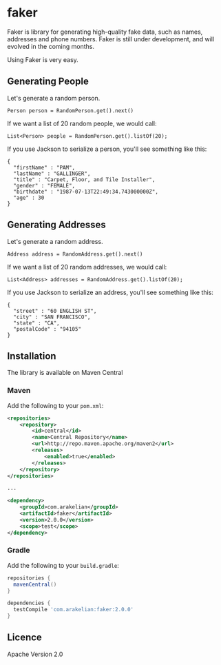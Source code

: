 # faker

Faker is library for generating high-quality fake data, such as names, addresses and phone numbers. 
Faker is still under development, and will evolved in the coming months.

Using Faker is very easy.


## Generating People

Let's generate a random person.  

```
Person person = RandomPerson.get().next()
```

If we want a list of 20 random people, we would call:

```
List<Person> people = RandomPerson.get().listOf(20);
```

If you use Jackson to serialize a person, you'll see something like this:

```
{
  "firstName" : "PAM",
  "lastName" : "GALLINGER",
  "title" : "Carpet, Floor, and Tile Installer",
  "gender" : "FEMALE",
  "birthdate" : "1987-07-13T22:49:34.743000000Z",
  "age" : 30
}
``` 

## Generating Addresses

Let's generate a random address.  

```
Address address = RandomAddress.get().next()
```

If we want a list of 20 random addresses, we would call:

```
List<Address> addresses = RandomAddress.get().listOf(20);
```

If you use Jackson to serialize an address, you'll see something like this:

```
{
  "street" : "60 ENGLISH ST",
  "city" : "SAN FRANCISCO",
  "state" : "CA",
  "postalCode" : "94105"
}
``` 

## Installation

The library is available on Maven Central

### Maven

Add the following to your `pom.xml`:

```xml
<repositories>
    <repository>
        <id>central</id>
        <name>Central Repository</name>
        <url>http://repo.maven.apache.org/maven2</url>
        <releases>
            <enabled>true</enabled>
        </releases>
    </repository>
</repositories>

...

<dependency>
    <groupId>com.arakelian</groupId>
    <artifactId>faker</artifactId>
    <version>2.0.0</version>
    <scope>test</scope>
</dependency>
```

### Gradle

Add the following to your `build.gradle`:

```groovy
repositories {
  mavenCentral()
}

dependencies {
  testCompile 'com.arakelian:faker:2.0.0'
}
```

## Licence

Apache Version 2.0
